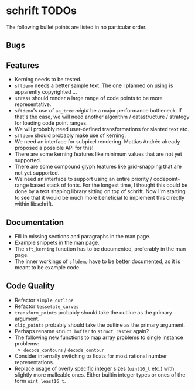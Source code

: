 # schrift TODOs
The following bullet points are listed in no particular order.

## Bugs

## Features
- Kerning needs to be tested.
- `sftdemo` needs a better sample text. The one I planned on using is apparently copyrighted ...
- `stress` should render a large range of code points to be more representative.
- `sftdemo`'s use of `aa_tree` *might* be a major performance bottleneck. If that's the case,
  we will need another algorithm / datastructure / strategy for loading code point ranges.
- We will probably need user-defined transformations for slanted text etc.
- `sftdemo` should probably make use of kerning.
- We need an interface for subpixel rendering.
  Mattias Andrée already proposed a possible API for this!
- There are some kerning features like minimum values that are not yet supported.
- There are some compound glyph features like grid-snapping that are not yet supported.
- We need an interface to support using an entire priority / codepoint-range based stack of fonts.
  For the longest time, I thought this could be done by a text shaping library sitting on top of schrift.
  Now I'm starting to see that it would be much more beneficial to implement this directly within libschrift.

## Documentation
- Fill in missing sections and paragraphs in the man page.
- Example snippets in the man page.
- The `sft_kerning` function has to be documented, preferably in the man page.
- The inner workings of `sftdemo` have to be better documented, as it is meant to be example code.

## Code Quality
- Refactor `simple_outline`
- Refactor `tesselate_curves`
- `transform_points` probably should take the outline as the primary argument.
- `clip_points` probably should take the outline as the primary argument.
- Perhaps rename `struct buffer` to `struct raster` again?
- The following new functions to map array problems to single instance problems:
  * `decode_contours` / `decode_contour`
- Consider internally switching to floats for most rational number representations.
- Replace usage of overly specific integer sizes (`uint16_t` etc.) with slightly
  more malleable ones. Either builtin integer types or ones of the form `uint_least16_t`.

